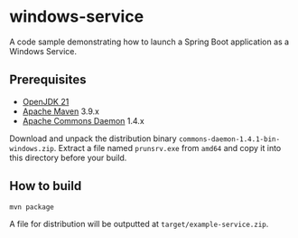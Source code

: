 # windows-service

A code sample demonstrating how to launch a Spring Boot application as a Windows Service.

## Prerequisites

* [OpenJDK 21](https://adoptium.net/temurin/archive/?version=21)
* [Apache Maven](https://maven.apache.org/download.cgi) 3.9.x
* [Apache Commons Daemon](https://downloads.apache.org/commons/daemon/binaries/windows/commons-daemon-1.4.1-bin-windows.zip) 1.4.x

Download and unpack the distribution binary `commons-daemon-1.4.1-bin-windows.zip`.
Extract a file named `prunsrv.exe` from `amd64` and copy it into this directory before your build.

## How to build

```
mvn package
```

A file for distribution will be outputted at `target/example-service.zip`.
